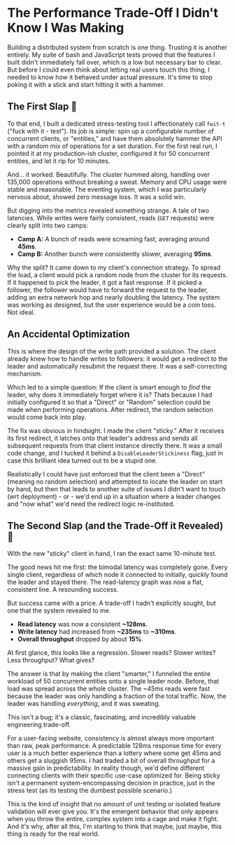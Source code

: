 # The Performance Trade-Off I Didn't Know I Was Making

Building a distributed system from scratch is one thing. Trusting it is another entirely. My suite of bash and JavaScript tests proved that the features I built didn't immediately fall over, which is a low but necessary bar to clear. But before I could even think about letting real users touch this thing, I needed to know how it behaved under actual pressure. It's time to stop poking it with a stick and start hitting it with a hammer.

## The First Slap 👋

To that end, I built a dedicated stress-testing tool I affectionately call `fwit-t` ("fuck with it - test"). Its job is simple: spin up a configurable number of concurrent clients, or "entities," and have them absolutely hammer the API with a random mix of operations for a set duration. For the first real run, I pointed it at my production-ish cluster, configured it for 50 concurrent entities, and let it rip for 10 minutes.

And... it worked. Beautifully. The cluster hummed along, handling over 135,000 operations without breaking a sweat. Memory and CPU usage were stable and reasonable. The eventing system, which I was particularly nervous about, showed zero message loss. It was a solid win.

But digging into the metrics revealed something strange. A tale of two latencies. While writes were fairly consistent, reads (`GET` requests) were clearly split into two camps:
*   **Camp A:** A bunch of reads were screaming fast, averaging around **45ms**.
*   **Camp B:** Another bunch were consistently slower, averaging **95ms**.

Why the split? It came down to my client's connection strategy. To spread the load, a client would pick a random node from the cluster for its requests. If it happened to pick the leader, it got a fast response. If it picked a follower, the follower would have to forward the request to the leader, adding an extra network hop and nearly doubling the latency. The system was working as designed, but the user experience would be a coin toss. Not ideal.

## An Accidental Optimization

This is where the design of the write path provided a solution. The client already knew how to handle writes to followers: it would get a redirect to the leader and automatically resubmit the request there. It was a self-correcting mechanism.

Which led to a simple question: If the client is smart enough to *find* the leader, why does it immediately forget where it is? Thats because I had
initially configured it so that a "Direct" or "Random" selection could be made when performing operations. After redirect, the random selection would
come back into play.

The fix was obvious in hindsight. I made the client "sticky." After it receives its first redirect, it latches onto that leader's address and sends all subsequent requests from that client instance directly there. It was a small code change, and I tucked it behind a `DisableLeaderStickiness` flag, just in case this brilliant idea turned out to be a stupid one.

Realistically I could have just enforced that the client been a "Direct" (meaning no random selection) and attempted to locate the leader on start by hand, but then that leads to another suite of issues I didn't want to touch (wrt deployment) - or - we'd end up in a situation where a leader changes and "now what" we'd need the redirect logic re-instituted. 

## The Second Slap (and the Trade-Off it Revealed) 🧐

With the new "sticky" client in hand, I ran the exact same 10-minute test.

The good news hit me first: the bimodal latency was completely gone. Every single client, regardless of which node it connected to initially, quickly found the leader and stayed there. The read-latency graph was now a flat, consistent line. A resounding success.

But success came with a price. A trade-off I hadn't explicitly sought, but one that the system revealed to me.
*   **Read latency** was now a consistent **~128ms**.
*   **Write latency** had increased from **~235ms** to **~310ms**.
*   **Overall throughput** dropped by about **15%**.

At first glance, this looks like a regression. Slower reads? Slower writes? Less throughput? What gives?

The answer is that by making the client "smarter," I funneled the entire workload of 50 concurrent entities onto a single leader node. Before, that load was spread across the whole cluster. The ~45ms reads were fast because the leader was only handling a fraction of the total traffic. Now, the leader was handling *everything*, and it was sweating.

This isn't a bug; it's a classic, fascinating, and incredibly valuable engineering trade-off.

For a user-facing website, consistency is almost always more important than raw, peak performance. A predictable 128ms response time for every user is a much better experience than a lottery where some get 45ms and others get a sluggish 95ms. I had traded a bit of overall throughput for a massive gain in predictability. In reality though, we'd define different connecting clients with their specific use-case optimized for. Being sticky isn't a permanent system-encompassing decision in practice, just in the stress test (as its testing the dumbest possible scenario.)

This is the kind of insight that no amount of unit testing or isolated feature validation will ever give you. It's the emergent behavior that only appears when you throw the entire, complex system into a cage and make it fight. And it's why, after all this, I'm starting to think that maybe, just maybe, this thing is ready for the real world.
